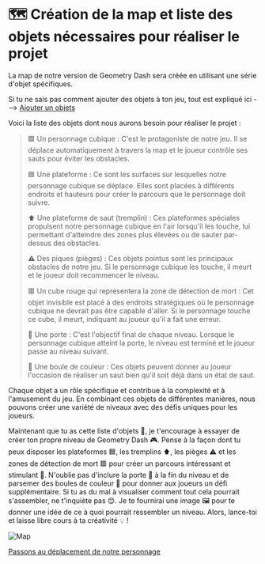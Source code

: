 # 🗺️ Création de la map et liste des objets nécessaires pour réaliser le projet

La map de notre version de Geometry Dash sera créée en utilisant une série d'objet spécifiques.

Si tu ne sais pas comment ajouter des objets à ton jeu, tout est expliqué ici ---> [Ajouter un objets](https://github.com/g404-code-gaming/GDevelop_Cour/blob/main/Objets.md)

Voici la liste des objets dont nous aurons besoin pour réaliser le projet :

>🟩 Un personnage cubique : C'est le protagoniste de notre jeu. Il se déplace automatiquement à travers la map et le joueur contrôle ses sauts pour éviter les obstacles.
>
>🟦 Une plateforme : Ce sont les surfaces sur lesquelles notre personnage cubique se déplace. Elles sont placées à différents endroits et hauteurs pour créer le parcours que le personnage doit suivre.
>
>⬆️ Une plateforme de saut (tremplin) : Ces plateformes spéciales propulsent notre personnage cubique en l'air lorsqu'il les touche, lui permettant d'atteindre des zones plus élevées ou de sauter par-dessus des obstacles.
>
>⚠️ Des piques (pièges) : Ces objets pointus sont les principaux obstacles de notre jeu. Si le personnage cubique les touche, il meurt et le joueur doit recommencer le niveau.
>
>🟥 Un cube rouge qui représentera la zone de détection de mort : Cet objet invisible est placé à des endroits stratégiques où le personnage cubique ne devrait pas être capable d'aller. Si le personnage touche ce cube, il meurt, indiquant au joueur qu'il a fait une erreur.
>
>🚪 Une porte : C'est l'objectif final de chaque niveau. Lorsque le personnage cubique atteint la porte, le niveau est terminé et le joueur passe au niveau suivant.
>
>🌈 Une boule de couleur : Ces objets peuvent donner au joueur l'occasion de réaliser un saut bien qu'il soit déjà dans un état de saut.

Chaque objet a un rôle spécifique et contribue à la complexité et à l'amusement du jeu. En combinant ces objets de différentes manières, nous pouvons créer une variété de niveaux avec des défis uniques pour les joueurs.

Maintenant que tu as cette liste d'objets 📝, je t'encourage à essayer de créer ton propre niveau de Geometry Dash 🎮. Pense à la façon dont tu peux disposer les plateformes 🟦, les tremplins ⬆️, les pièges ⚠️ et les zones de détection de mort 🟥 pour créer un parcours intéressant et stimulant 🧩. N'oublie pas d'inclure la porte 🚪 à la fin du niveau et de parsemer des boules de couleur 🌈 pour donner aux joueurs un défi supplémentaire. Si tu as du mal à visualiser comment tout cela pourrait s'assembler, ne t'inquiète pas 😊. Je te fournirai une image 🖼️ pour te donner une idée de ce à quoi pourrait ressembler un niveau. Alors, lance-toi et laisse libre cours à ta créativité 💡 !

![Map](Images/Map.png)

[Passons au déplacement de notre personnage](https://github.com/g404-code-gaming/GeometryDash_CodeGaming/blob/main/Création-Du-Jeu/02_Déplacement%20du%20personnage%20%2B%20animation.md)
